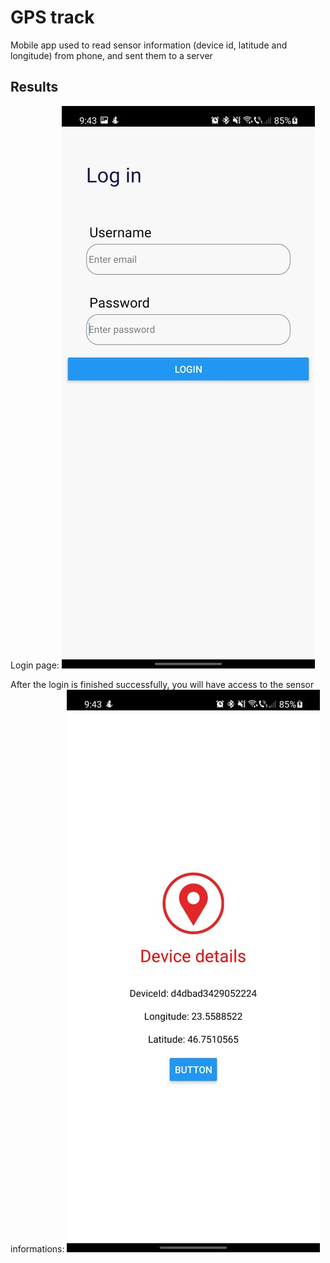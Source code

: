# GPS track

Mobile app used to read sensor information (device id, latitude and longitude) from phone, and sent them to a server

## Results

Login page:
![image](/images/login.jpg?raw=true)

After the login is finished successfully, you will have access to the sensor informations:
![image](/images/location.jpg?raw=true)
